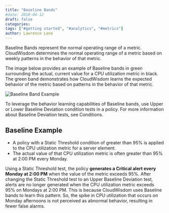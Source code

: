 ```yaml
---
title: "Baseline Bands"
#date: 2018-04-12
draft: false
categories:
tags: ["#getting started", "#analytics", "#metrics"]
author: Lawrence Lane
---
```

Baseline Bands represent the normal operating range of a metric. CloudWisdom determines the normal operating range of a metric based on weekly patterns in the behavior of that metric.

The image below provides an example of Baseline bands in green surrounding the actual, current value for a CPU utilization metric in black. The green band demonstrates how CloudWisdom learns the expected behavior of the metric based on patterns in the behavior of that metric.

![Baseline Band Example](/images/baseline-bands/baseline-band-example.png)

To leverage the behavior learning capabilities of Baseline bands, use Upper or Lower Baseline Deviation condition tests in a policy. For more information about Baseline Deviation tests, see Conditions.

##  Baseline Example

- A policy with a Static Threshold condition of greater than 95% is applied to the CPU utilization metric for a server element.
- The actual value of that CPU utilization metric is often greater than 95% at 2:00 PM every Monday.

Using a Static Threshold test, the policy **generates a Critical alert every Monday at 2:00 PM** when the value of the metric exceeds 95%. After changing the Static Threshold test to an Upper Baseline Deviation test, alerts are no longer generated when the CPU utilization metric exceeds 95% on Mondays at 2:00 PM. This is because CloudWisdom uses Baseline bands to learn this pattern. So, the spike in CPU utilization that occurs on Monday afternoons is not perceived as abnormal behavior, resulting in fewer false alarms.
